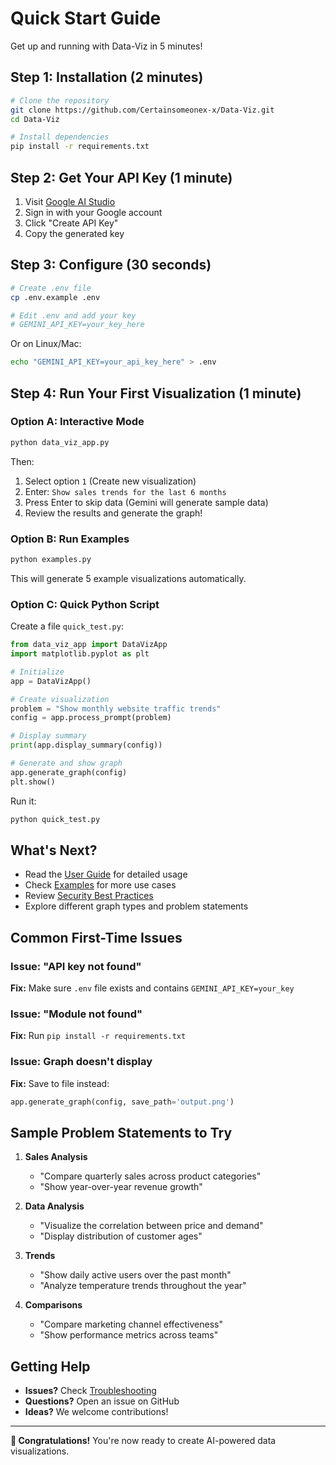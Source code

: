 # Quick Start Guide

Get up and running with Data-Viz in 5 minutes!

## Step 1: Installation (2 minutes)

```bash
# Clone the repository
git clone https://github.com/Certainsomeonex-x/Data-Viz.git
cd Data-Viz

# Install dependencies
pip install -r requirements.txt
```

## Step 2: Get Your API Key (1 minute)

1. Visit [Google AI Studio](https://makersuite.google.com/app/apikey)
2. Sign in with your Google account
3. Click "Create API Key"
4. Copy the generated key

## Step 3: Configure (30 seconds)

```bash
# Create .env file
cp .env.example .env

# Edit .env and add your key
# GEMINI_API_KEY=your_key_here
```

Or on Linux/Mac:
```bash
echo "GEMINI_API_KEY=your_api_key_here" > .env
```

## Step 4: Run Your First Visualization (1 minute)

### Option A: Interactive Mode

```bash
python data_viz_app.py
```

Then:
1. Select option `1` (Create new visualization)
2. Enter: `Show sales trends for the last 6 months`
3. Press Enter to skip data (Gemini will generate sample data)
4. Review the results and generate the graph!

### Option B: Run Examples

```bash
python examples.py
```

This will generate 5 example visualizations automatically.

### Option C: Quick Python Script

Create a file `quick_test.py`:

```python
from data_viz_app import DataVizApp
import matplotlib.pyplot as plt

# Initialize
app = DataVizApp()

# Create visualization
problem = "Show monthly website traffic trends"
config = app.process_prompt(problem)

# Display summary
print(app.display_summary(config))

# Generate and show graph
app.generate_graph(config)
plt.show()
```

Run it:
```bash
python quick_test.py
```

## What's Next?

- Read the [User Guide](USER_GUIDE.md) for detailed usage
- Check [Examples](examples.py) for more use cases
- Review [Security Best Practices](SECURITY.md)
- Explore different graph types and problem statements

## Common First-Time Issues

### Issue: "API key not found"
**Fix:** Make sure `.env` file exists and contains `GEMINI_API_KEY=your_key`

### Issue: "Module not found"
**Fix:** Run `pip install -r requirements.txt`

### Issue: Graph doesn't display
**Fix:** Save to file instead:
```python
app.generate_graph(config, save_path='output.png')
```

## Sample Problem Statements to Try

1. **Sales Analysis**
   - "Compare quarterly sales across product categories"
   - "Show year-over-year revenue growth"

2. **Data Analysis**
   - "Visualize the correlation between price and demand"
   - "Display distribution of customer ages"

3. **Trends**
   - "Show daily active users over the past month"
   - "Analyze temperature trends throughout the year"

4. **Comparisons**
   - "Compare marketing channel effectiveness"
   - "Show performance metrics across teams"

## Getting Help

- **Issues?** Check [Troubleshooting](USER_GUIDE.md#troubleshooting)
- **Questions?** Open an issue on GitHub
- **Ideas?** We welcome contributions!

---

**🎉 Congratulations!** You're now ready to create AI-powered data visualizations.
